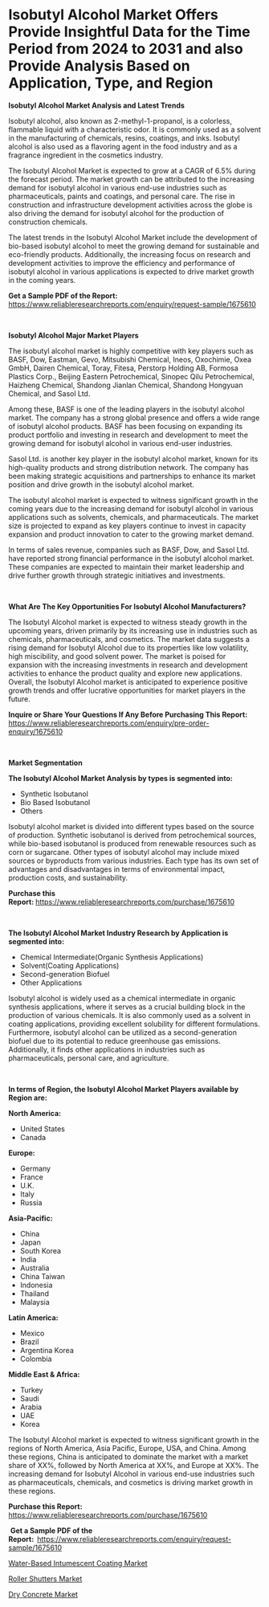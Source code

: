 <p><h1>Isobutyl Alcohol Market Offers Provide Insightful Data for the Time Period from 2024 to 2031 and also Provide Analysis Based on Application, Type, and Region</h1></p><p><strong>Isobutyl Alcohol Market Analysis and Latest Trends</strong></p>
<p><p>Isobutyl alcohol, also known as 2-methyl-1-propanol, is a colorless, flammable liquid with a characteristic odor. It is commonly used as a solvent in the manufacturing of chemicals, resins, coatings, and inks. Isobutyl alcohol is also used as a flavoring agent in the food industry and as a fragrance ingredient in the cosmetics industry.</p><p>The Isobutyl Alcohol Market is expected to grow at a CAGR of 6.5% during the forecast period. The market growth can be attributed to the increasing demand for isobutyl alcohol in various end-use industries such as pharmaceuticals, paints and coatings, and personal care. The rise in construction and infrastructure development activities across the globe is also driving the demand for isobutyl alcohol for the production of construction chemicals.</p><p>The latest trends in the Isobutyl Alcohol Market include the development of bio-based isobutyl alcohol to meet the growing demand for sustainable and eco-friendly products. Additionally, the increasing focus on research and development activities to improve the efficiency and performance of isobutyl alcohol in various applications is expected to drive market growth in the coming years.</p></p>
<p><strong>Get a Sample PDF of the Report:&nbsp;</strong> <a href="https://www.reliableresearchreports.com/enquiry/request-sample/1675610">https://www.reliableresearchreports.com/enquiry/request-sample/1675610</a></p>
<p>&nbsp;</p>
<p><strong>Isobutyl Alcohol Major Market Players</strong></p>
<p><p>The isobutyl alcohol market is highly competitive with key players such as BASF, Dow, Eastman, Gevo, Mitsubishi Chemical, Ineos, Oxochimie, Oxea GmbH, Dairen Chemical, Toray, Fitesa, Perstorp Holding AB, Formosa Plastics Corp., Beijing Eastern Petrochemical, Sinopec Qilu Petrochemical, Haizheng Chemical, Shandong Jianlan Chemical, Shandong Hongyuan Chemical, and Sasol Ltd.</p><p>Among these, BASF is one of the leading players in the isobutyl alcohol market. The company has a strong global presence and offers a wide range of isobutyl alcohol products. BASF has been focusing on expanding its product portfolio and investing in research and development to meet the growing demand for isobutyl alcohol in various end-user industries.</p><p>Sasol Ltd. is another key player in the isobutyl alcohol market, known for its high-quality products and strong distribution network. The company has been making strategic acquisitions and partnerships to enhance its market position and drive growth in the isobutyl alcohol market.</p><p>The isobutyl alcohol market is expected to witness significant growth in the coming years due to the increasing demand for isobutyl alcohol in various applications such as solvents, chemicals, and pharmaceuticals. The market size is projected to expand as key players continue to invest in capacity expansion and product innovation to cater to the growing market demand.</p><p>In terms of sales revenue, companies such as BASF, Dow, and Sasol Ltd. have reported strong financial performance in the isobutyl alcohol market. These companies are expected to maintain their market leadership and drive further growth through strategic initiatives and investments.</p></p>
<p>&nbsp;</p>
<p><strong>What Are The Key Opportunities For Isobutyl Alcohol Manufacturers?</strong></p>
<p><p>The Isobutyl Alcohol market is expected to witness steady growth in the upcoming years, driven primarily by its increasing use in industries such as chemicals, pharmaceuticals, and cosmetics. The market data suggests a rising demand for Isobutyl Alcohol due to its properties like low volatility, high miscibility, and good solvent power. The market is poised for expansion with the increasing investments in research and development activities to enhance the product quality and explore new applications. Overall, the Isobutyl Alcohol market is anticipated to experience positive growth trends and offer lucrative opportunities for market players in the future.</p></p>
<p><strong>Inquire or Share Your Questions If Any Before Purchasing This Report:</strong> <a href="https://www.reliableresearchreports.com/enquiry/pre-order-enquiry/1675610">https://www.reliableresearchreports.com/enquiry/pre-order-enquiry/1675610</a></p>
<p>&nbsp;</p>
<p><strong>Market Segmentation</strong></p>
<p><strong>The Isobutyl Alcohol Market Analysis by types is segmented into:</strong></p>
<p><ul><li>Synthetic Isobutanol</li><li>Bio Based Isobutanol</li><li>Others</li></ul></p>
<p><p>Isobutyl alcohol market is divided into different types based on the source of production. Synthetic isobutanol is derived from petrochemical sources, while bio-based isobutanol is produced from renewable resources such as corn or sugarcane. Other types of isobutyl alcohol may include mixed sources or byproducts from various industries. Each type has its own set of advantages and disadvantages in terms of environmental impact, production costs, and sustainability.</p></p>
<p><strong>Purchase this Report:&nbsp;</strong><a href="https://www.reliableresearchreports.com/purchase/1675610">https://www.reliableresearchreports.com/purchase/1675610</a></p>
<p>&nbsp;</p>
<p><strong>The Isobutyl Alcohol Market Industry Research by Application is segmented into:</strong></p>
<p><ul><li>Chemical Intermediate(Organic Synthesis Applications)</li><li>Solvent(Coating Applications)</li><li>Second-generation Biofuel</li><li>Other Applications</li></ul></p>
<p><p>Isobutyl alcohol is widely used as a chemical intermediate in organic synthesis applications, where it serves as a crucial building block in the production of various chemicals. It is also commonly used as a solvent in coating applications, providing excellent solubility for different formulations. Furthermore, isobutyl alcohol can be utilized as a second-generation biofuel due to its potential to reduce greenhouse gas emissions. Additionally, it finds other applications in industries such as pharmaceuticals, personal care, and agriculture.</p></p>
<p>&nbsp;</p>
<p><strong>In terms of Region, the Isobutyl Alcohol Market Players available by Region are:</strong></p>
<p>
    <p> <strong> North America: </strong>
        <ul>
            <li>United States</li>
            <li>Canada</li>
        </ul>
        </p> 
    <p> <strong> Europe: </strong>
        <ul>
            <li>Germany</li>
            <li>France</li>
            <li>U.K.</li>
            <li>Italy</li>
            <li>Russia</li>
        </ul>
        </p> 
    <p> <strong> Asia-Pacific: </strong>
        <ul>
            <li>China</li>
            <li>Japan</li>
            <li>South Korea</li>
            <li>India</li>
            <li>Australia</li>
            <li>China Taiwan</li>
            <li>Indonesia</li>
            <li>Thailand</li>
            <li>Malaysia</li>
        </ul>
        </p> 
    <p> <strong> Latin America: </strong>
        <ul>
            <li>Mexico</li>
            <li>Brazil</li>
            <li>Argentina Korea</li>
            <li>Colombia</li>
        </ul>
        </p> 
    <p> <strong> Middle East & Africa: </strong>
        <ul>
            <li>Turkey</li>
            <li>Saudi</li>
            <li>Arabia</li>
            <li>UAE</li>
            <li>Korea</li>
        </ul>
    </p>
    </p>
<p><p>The Isobutyl Alcohol market is expected to witness significant growth in the regions of North America, Asia Pacific, Europe, USA, and China. Among these regions, China is anticipated to dominate the market with a market share of XX%, followed by North America at XX%, and Europe at XX%. The increasing demand for Isobutyl Alcohol in various end-use industries such as pharmaceuticals, chemicals, and cosmetics is driving market growth in these regions.</p></p>
<p><strong>Purchase this Report: </strong><a href="https://www.reliableresearchreports.com/purchase/1675610">https://www.reliableresearchreports.com/purchase/1675610</a></p>
<p>&nbsp;<strong>Get a Sample PDF of the Report:&nbsp;&nbsp;</strong><a href="https://www.reliableresearchreports.com/enquiry/request-sample/1675610">https://www.reliableresearchreports.com/enquiry/request-sample/1675610</a></p>
<p><strong></strong></p>
<p><p><a href="https://military-diascia-e68.notion.site/Global-Water-Based-Intumescent-Coating-Market-by-Types-Applications-and-Major-Players-with-Region-64513dae1dd84cc2aba50d4ac2e4a6d3">Water-Based Intumescent Coating Market</a></p><p><a href="https://github.com/edytherolanlouisejk1miz0wig/Market-Research-Report-List-1/blob/main/roller-shutters-market.md">Roller Shutters Market</a></p><p><a href="https://github.com/peachesmcdowel1/Market-Research-Report-List-1/blob/main/dry-concrete-market.md">Dry Concrete Market</a></p></p>